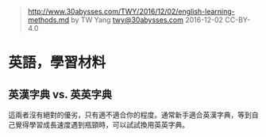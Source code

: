 > http://www.30abysses.com/TWY/2016/12/02/english-learning-methods.md
> by TW Yang <twy@30abysses.com> 2016-12-02 CC-BY-4.0

# 英語，學習材料

##  英漢字典 vs.  英英字典

這兩者沒有絕對的優劣，只有適不適合你的程度。通常新手適合英漢字典，等到自
己覺得學習成長速度遇到瓶頸時，可以試試換用英英字典。
